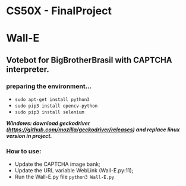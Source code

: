 # CS50X - FinalProject
# Wall-E
## Votebot for BigBrotherBrasil with CAPTCHA interpreter.

### preparing the environment...

* `sudo apt-get install python3`
* `sudo pip3 install opencv-python`
* `sudo pip3 install selenium`

_**Windows: download geckodriver (https://github.com/mozilla/geckodriver/releases) and replace linux version in project.**_

### How to use:

* Update the CAPTCHA image bank;
* Update the URL variable WebLink (Wall-E.py:11);
* Run the Wall-E.py file `python3 Wall-E.py`

